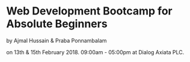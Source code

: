 # Web Development Bootcamp for Absolute Beginners

by Ajmal Hussain & Praba Ponnambalam

on 13th & 15th February 2018. 09:00am - 05:00pm at Dialog Axiata PLC.
